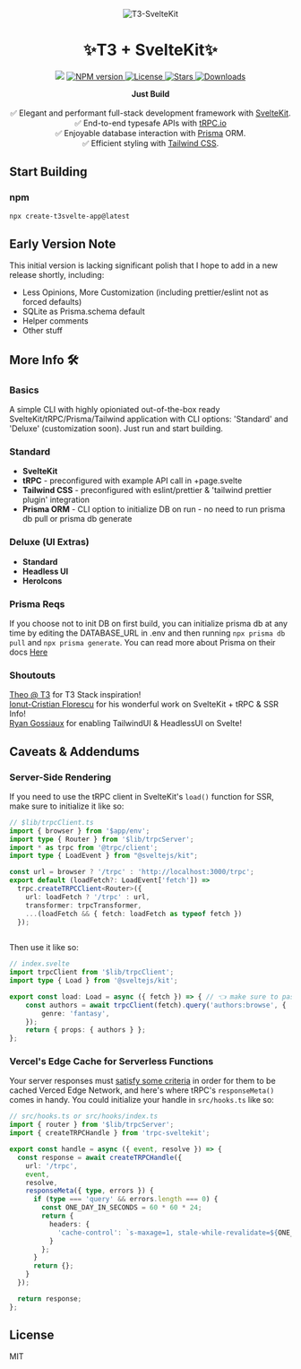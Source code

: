 <p align="center">
  <img src="https://user-images.githubusercontent.com/43737355/189502485-be99e3ce-272b-49a9-abe8-5496238dfbb3.png" alt="T3-SvelteKit" />
</p>
<h1 align="center">✨T3 + SvelteKit✨</h1>
<p align="center">
  <img src="https://img.shields.io/badge/PRs-welcome-blue.svg"/>
  <a href="https://npmjs.org/package/create-t3svelte-app">
    <img src="https://img.shields.io/npm/v/create-t3svelte-app.svg?style=flat-square" alt="NPM version" style="max-width: 100%;" />
  </a>
  <a href="/icflorescu/create-t3svelte-app/blob/main/LICENSE">
    <img src="http://img.shields.io/npm/l/create-t3svelte-app.svg?style=flat-square" alt="License" style="max-width: 100%;" />
  </a>
  <a href="https://github.com/icflorescu/create-t3svelte-app">
    <img src="https://img.shields.io/github/stars/zach-hopkins/create-t3svelte-app?style=flat-square" alt="Stars" style="max-width: 100%;" />
  </a>
  <a href="https://npmjs.org/package/create-t3svelte-app">
    <img src="http://img.shields.io/npm/dm/create-t3svelte-app.svg?style=flat-square" alt="Downloads" style="max-width: 100%;" />
  </a>
	
</p>

<p align="center">
  <b>Just Build </b>
  <br />
  <br />✅ Elegant and performant full-stack development framework with <a href="https://kit.svelte.dev/">SvelteKit</a>.
  <br />✅ End-to-end typesafe APIs with <a href="https://trpc.io">tRPC.io</a>
  <br />✅ Enjoyable database interaction with <a href="https://www.prisma.io/">Prisma</a> ORM.
  <br />✅ Efficient styling with <a href="https://tailwindcss.com/">Tailwind CSS</a>.
</p>

## Start Building

### npm

```bash
npx create-t3svelte-app@latest
```

## Early Version Note

This initial version is lacking significant polish that I hope to add in a new release shortly, including:
<ul>
<li> Less Opinions, More Customization (including prettier/eslint not as forced defaults) </li>
<li> SQLite as Prisma.schema default </li>
<li> Helper comments </li>
<li> Other stuff </li>
</ul>

## More Info 🛠

### Basics

A simple CLI with highly opioniated out-of-the-box ready SvelteKit/tRPC/Prisma/Tailwind application with CLI options: 'Standard' and 'Deluxe' (customization soon). Just run and start building.

<h3>Standard</h3>
<ul>
<li><b>SvelteKit</b></li>
<li><b>tRPC</b> - preconfigured with example API call in +page.svelte
<li><b>Tailwind CSS</b> - preconfigured with eslint/prettier & 'tailwind prettier plugin' integration</li>
<li><b>Prisma ORM</b> - CLI option to initialize DB on run - no need to run prisma db pull or prisma db generate </li>
</ul>

<h3>Deluxe (UI Extras)</h3>
<ul>
<li><b>Standard</b></li>
<li><b>Headless UI</b>
<li><b>HeroIcons</b>
</ul>

<h3> Prisma Reqs </h3>

If you choose not to init DB on first build, you can initialize prisma db at any time by editing the DATABASE_URL in .env and then running `npx prisma db pull` and `npx prisma generate`. You can read more about Prisma on their docs <a href="https://www.prisma.io/docs/reference/api-reference/command-reference">Here</a>

### Shoutouts

<a href="https://t3.gg/">Theo @ T3</a> for T3 Stack inspiration!
<br />
<a href="https://github.com/icflorescu/trpc-sveltekit"> Ionut-Cristian Florescu</a> for his wonderful work on SvelteKit + tRPC & SSR Info!
<br />
<a href="https://github.com/rgossiaux"> Ryan Gossiaux</a> for enabling TailwindUI & HeadlessUI on Svelte!

## Caveats & Addendums

### Server-Side Rendering

If you need to use the tRPC client in SvelteKit's `load()` function for SSR, make sure to initialize it like so:

```ts
// $lib/trpcClient.ts
import { browser } from '$app/env';
import type { Router } from '$lib/trpcServer';
import * as trpc from '@trpc/client';
import type { LoadEvent } from "@sveltejs/kit";

const url = browser ? '/trpc' : 'http://localhost:3000/trpc';
export default (loadFetch?: LoadEvent['fetch']) =>
  trpc.createTRPCClient<Router>({
    url: loadFetch ? '/trpc' : url,
    transformer: trpcTransformer,
    ...(loadFetch && { fetch: loadFetch as typeof fetch })
  });
  
```

Then use it like so:

```ts
// index.svelte
import trpcClient from '$lib/trpcClient';
import type { Load } from '@sveltejs/kit';

export const load: Load = async ({ fetch }) => { // 👈 make sure to pass in this fetch, not the global fetch
	const authors = await trpcClient(fetch).query('authors:browse', {
		genre: 'fantasy',
	});
	return { props: { authors } };
};
```

### Vercel's Edge Cache for Serverless Functions

Your server responses must [satisfy some criteria](https://vercel.com/docs/concepts/functions/edge-caching) in order for them to be cached Verced Edge Network, and here's where tRPC's `responseMeta()` comes in handy. You could initialize your handle in `src/hooks.ts` like so: 

```ts
// src/hooks.ts or src/hooks/index.ts
import { router } from '$lib/trpcServer';
import { createTRPCHandle } from 'trpc-sveltekit';

export const handle = async ({ event, resolve }) => {
  const response = await createTRPCHandle({
    url: '/trpc',
    event,
    resolve,
    responseMeta({ type, errors }) {
      if (type === 'query' && errors.length === 0) {
        const ONE_DAY_IN_SECONDS = 60 * 60 * 24;
        return {
          headers: {
            'cache-control': `s-maxage=1, stale-while-revalidate=${ONE_DAY_IN_SECONDS}`
          }
        };
      }
      return {};
    }
  });

  return response;
};
```

## License

MIT
